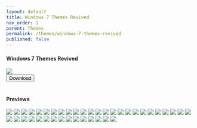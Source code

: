 ```yaml
---
layout: default
title: Windows 7 Themes Revived
nav_order: 1
parent: Themes
permalink: /themes/windows-7-themes-revived
published: false
---
```


<div class="card">
  <div class="container">
    <h4>Windows 7 Themes Revived</h4>
  </div>
  <img src="https://images-wixmp-ed30a86b8c4ca887773594c2.wixmp.com/i/836bd001-fc1e-41ac-8fce-917bee5d1f0e/dino2ml-ee84d62e-9ad3-4dbe-a5f3-62c414afec6e.png/v1/fill/w_1200,h_557,q_80,strp/windows_7_themes_revived_by_og_nimbi_dino2ml-fullview.jpg" class="border">
  <div class="container">
    <a href="https://www.deviantart.com/og-nimbi/art/Windows-7-Themes-Revived-1128145485" target="_blank">
      <button type="button" name="button" class="btn">Download</button></a>
  </div>
</div>
<br />
<div class="card">
  <div class="container">
    <h4>Previews</h4>
  </div>
  <div class="gallery">
    <img src="../assets/PreviewImages/Windows-7-Themes-Revived/Home Premium.png" class="border">
    <img src="../assets/PreviewImages/Windows-7-Themes-Revived/Professional.png" class="border">
    <img src="../assets/PreviewImages/Windows-7-Themes-Revived/Ultimate.png" class="border">
    <img src="../assets/PreviewImages/Windows-7-Themes-Revived/Nature.png" class="border">
    <img src="../assets/PreviewImages/Windows-7-Themes-Revived/Landscapes.png" class="border">
    <img src="../assets/PreviewImages/Windows-7-Themes-Revived/Scenes.png" class="border">
    <img src="../assets/PreviewImages/Windows-7-Themes-Revived/Characters.png" class="border">
    <img src="../assets/PreviewImages/Windows-7-Themes-Revived/Architecture.png" class="border">
    <img src="../assets/PreviewImages/Windows-7-Themes-Revived/Windows 7 Classic.png" class="border">
    <img src="../assets/PreviewImages/Windows-7-Themes-Revived/Australia.png" class="border">
    <img src="../assets/PreviewImages/Windows-7-Themes-Revived/Brazil.png" class="border">
    <img src="../assets/PreviewImages/Windows-7-Themes-Revived/Canada.png" class="border">
    <img src="../assets/PreviewImages/Windows-7-Themes-Revived/China.png" class="border">
    <img src="../assets/PreviewImages/Windows-7-Themes-Revived/France.png" class="border">
    <img src="../assets/PreviewImages/Windows-7-Themes-Revived/Germany.png" class="border">
    <img src="../assets/PreviewImages/Windows-7-Themes-Revived/India.png" class="border">
    <img src="../assets/PreviewImages/Windows-7-Themes-Revived/Italy.png" class="border">
    <img src="../assets/PreviewImages/Windows-7-Themes-Revived/Japan.png" class="border">
    <img src="../assets/PreviewImages/Windows-7-Themes-Revived/Korea.png" class="border">
    <img src="../assets/PreviewImages/Windows-7-Themes-Revived/Mexico.png" class="border">
    <img src="../assets/PreviewImages/Windows-7-Themes-Revived/Poland.png" class="border">
    <img src="../assets/PreviewImages/Windows-7-Themes-Revived/Russia.png" class="border">
    <img src="../assets/PreviewImages/Windows-7-Themes-Revived/South Africa.png" class="border">
    <img src="../assets/PreviewImages/Windows-7-Themes-Revived/Spain.png" class="border">
    <img src="../assets/PreviewImages/Windows-7-Themes-Revived/Taiwan.png" class="border">
    <img src="../assets/PreviewImages/Windows-7-Themes-Revived/United Kingdoms.png" class="border">
    <img src="../assets/PreviewImages/Windows-7-Themes-Revived/United States.png" class="border">
    <img src="../assets/PreviewImages/Windows-7-Themes-Revived/Ultimate Black.png" class="border">
    <img src="../assets/PreviewImages/Windows-7-Themes-Revived/Ultimate Bliss.png" class="border">
    <img src="../assets/PreviewImages/Windows-7-Themes-Revived/Ultimate Blush.png" class="border">
    <img src="../assets/PreviewImages/Windows-7-Themes-Revived/Ultimate Fire.png" class="border">
    <img src="../assets/PreviewImages/Windows-7-Themes-Revived/Ultimate Light.png" class="border">
    <img src="../assets/PreviewImages/Windows-7-Themes-Revived/Ultimate Lime.png" class="border">
    <img src="../assets/PreviewImages/Windows-7-Themes-Revived/Ultimate Orange.png" class="border">
    <img src="../assets/PreviewImages/Windows-7-Themes-Revived/Ultimate Ruby.png" class="border">
    <img src="../assets/PreviewImages/Windows-7-Themes-Revived/Ultimate Sea.png" class="border">
    <img src="../assets/PreviewImages/Windows-7-Themes-Revived/Ultimate Sky.png" class="border">
    <img src="../assets/PreviewImages/Windows-7-Themes-Revived/Ultimate Twilight.png" class="border">
    <img src="../assets/PreviewImages/Windows-7-Themes-Revived/Ultimate Violet.png" class="border">
    <img src="../assets/PreviewImages/Windows-7-Themes-Revived/Bullet Asylum.png" class="border">
  </div>
</div>
